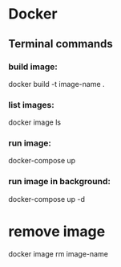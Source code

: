 # Docker

## Terminal commands

### build image:
docker build -t image-name .

### list images:
docker image ls

### run image:
docker-compose up

### run image in background:
docker-compose up -d

# remove image
docker image rm image-name

